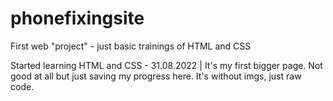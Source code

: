 # phonefixingsite
First web "project" - just basic trainings of HTML and CSS

Started learning HTML and CSS - 31.08.2022 | It's my first bigger page. Not good at all but just saving my progress here.
It's without imgs, just raw code.
